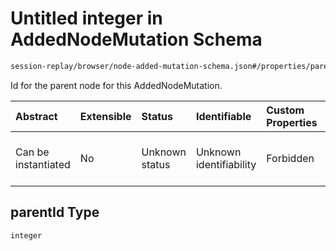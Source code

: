 # Untitled integer in AddedNodeMutation Schema

```txt
session-replay/browser/node-added-mutation-schema.json#/properties/parentId
```

Id for the parent node for this AddedNodeMutation.

| Abstract            | Extensible | Status         | Identifiable            | Custom Properties | Additional Properties | Access Restrictions | Defined In                                                                                                                |
| :------------------ | :--------- | :------------- | :---------------------- | :---------------- | :-------------------- | :------------------ | :------------------------------------------------------------------------------------------------------------------------ |
| Can be instantiated | No         | Unknown status | Unknown identifiability | Forbidden         | Allowed               | none                | [node-added-mutation-schema.json\*](../out/session-replay/browser/node-added-mutation-schema.json "open original schema") |

## parentId Type

`integer`
